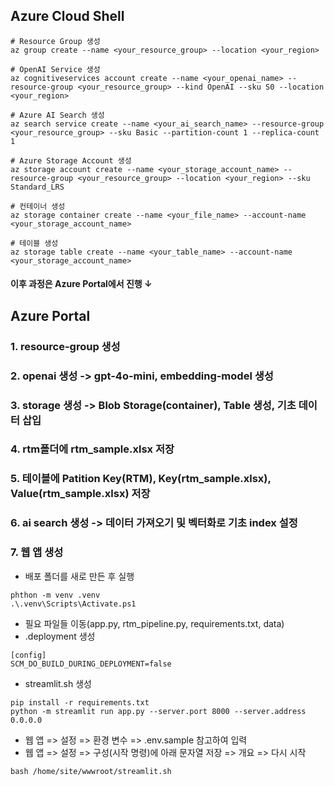 ## Azure Cloud Shell
```shell
# Resource Group 생성
az group create --name <your_resource_group> --location <your_region>

# OpenAI Service 생성
az cognitiveservices account create --name <your_openai_name> --resource-group <your_resource_group> --kind OpenAI --sku S0 --location <your_region>

# Azure AI Search 생성
az search service create --name <your_ai_search_name> --resource-group <your_resource_group> --sku Basic --partition-count 1 --replica-count 1

# Azure Storage Account 생성
az storage account create --name <your_storage_account_name> --resource-group <your_resource_group> --location <your_region> --sku Standard_LRS

# 컨테이너 생성
az storage container create --name <your_file_name> --account-name <your_storage_account_name>

# 테이블 생성
az storage table create --name <your_table_name> --account-name <your_storage_account_name>
```
#### 이후 과정은 Azure Portal에서 진행 ↓

## Azure Portal
### 1. resource-group 생성
### 2. openai 생성 -> gpt-4o-mini, embedding-model 생성
### 3. storage 생성 -> Blob Storage(container), Table 생성, 기초 데이터 삽입
### 4. rtm폴더에 rtm_sample.xlsx 저장
### 5. 테이블에 Patition Key(RTM), Key(rtm_sample.xlsx), Value(rtm_sample.xlsx) 저장
### 6. ai search 생성 -> 데이터 가져오기 및 벡터화로 기초 index 설정
### 7. 웹 앱 생성
- 배포 폴더를 새로 만든 후 실행
```shell
phthon -m venv .venv
.\.venv\Scripts\Activate.ps1
```
- 필요 파일들 이동(app.py, rtm_pipeline.py, requirements.txt, data)
- .deployment 생성
```shell
[config]
SCM_DO_BUILD_DURING_DEPLOYMENT=false
```
- streamlit.sh 생성
```shell
pip install -r requirements.txt
python -m streamlit run app.py --server.port 8000 --server.address 0.0.0.0
```
- 웹 앱 => 설정 => 환경 변수 => .env.sample 참고하여 입력
- 웹 앱 => 설정 => 구성(시작 명령)에 아래 문자열 저장 => 개요 => 다시 시작
```text
bash /home/site/wwwroot/streamlit.sh
```

